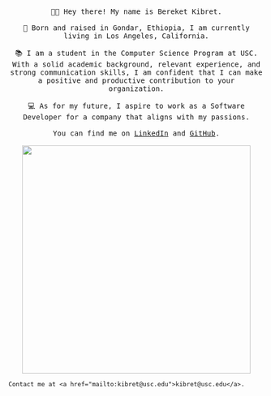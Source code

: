 <p align="center">  <br/><br/>
  <samp>
    👋🏽 Hey there! My name is Bereket Kibret.
    <br/><br/>
    🌇 Born and raised in Gondar, Ethiopia, I am currently living in Los Angeles, California.
    <br/><br/>
    📚 I am a student in the Computer Science Program at USC. With a solid academic background, relevant experience, and strong communication skills, I am confident that I can make a positive and productive contribution to your organization.
    <br/><br/>
    💻 As for my future, I aspire to work as a Software Developer for a company that aligns with my passions.
    <br/><br/>
    You can find me on <a href="https://www.linkedin.com/in/bereketkibret/" target="_blank">LinkedIn</a> and <a href="https://github.com/bereketk100" target="_blank">GitHub</a>.
    <br/><br/>
      <img src="https://www.peppysisay.com/img/man-laptop.png" width="450px">

    Contact me at <a href="mailto:kibret@usc.edu">kibret@usc.edu</a>.
    
  </samp>
</p>
